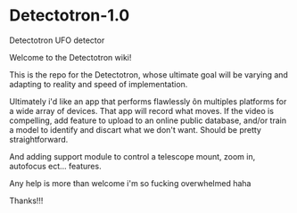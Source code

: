 # Detectotron-1.0
Detectotron UFO detector

Welcome to the Detectotron wiki!

This is the repo for the Detectotron, whose ultimate goal will be varying and adapting to reality and speed of implementation.

Ultimately i'd like an app that performs flawlessly ôn multiples platforms for a wide array of devices.
That app will record what moves. If the video is compelling, add feature to upload to an online public database, and/or train a model to identify and discart what we don't want. Should be pretty straightforward.

And adding support module to control a telescope mount, zoom in, autofocus ect... features. 

Any help is more than welcome i'm so fucking overwhelmed haha

Thanks!!!
